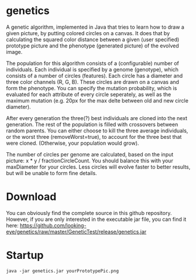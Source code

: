 # genetics
A genetic algorithm, implemented in Java that tries to learn how to draw a given picture, by putting colored circles on a canvas. It does that by calculating the squared color distance between a given (user specified) prototype picture and the phenotype (generated picture) of the evolved image.

The population for this algorithm consists of a (configurable) number of individuals. Each individual is specified by a genome (genotype), which consists of a number of circles (features). Each circle has a diameter and three color channels (R, G, B). These circles are drawn on a canvas and form the phenotype. You can specify the mutation probability, which is evaluated for each attribute of every circle seperately, as well as the maximum mutation (e.g. 20px for the max delte between old and new circle diameter). 

After every generation the three(?) best individuals are cloned into the next generation. The rest of the population is filled with crossovers between random parents. You can either choose to kill the three average individuals, or the worst three (removeWorst=true), to account for the three best that were cloned. (Otherwise, your population would grow).

The number of circles per genome are calculated, based on the input picture: x * y / fractionCircleCount. You should balance this with your maxDiameter for your circles. Less circles will evolve faster to better results, but will be unable to form fine details.

# Download
You can obviously find the complete source in this github repository. However, if you are only interested in the executable jar file, you can find it here: https://github.com/looking-eye/genetics/raw/master/GeneticTest/release/genetics.jar

# Startup
    java -jar genetics.jar yourPrototypePic.png
  
  

